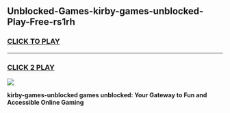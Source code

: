 
## Unblocked-Games-kirby-games-unblocked-Play-Free-rs1rh
<h3>
<a href="https://premium76.site?title=kirby-games-unblocked&ref=23A">CLICK TO PLAY</a></h3>
<hr>

<h3>
<a href="https://premium76.site?title=kirby-games-unblocked&ref=23A">CLICK 2 PLAY</a>
  
</h3>

<a href="https://premium76.site?title=kirby-games-unblocked&ref=23A"><img src="https://clearcache.store/games.png"></a>


**kirby-games-unblocked games unblocked: Your Gateway to Fun and Accessible Online Gaming**
